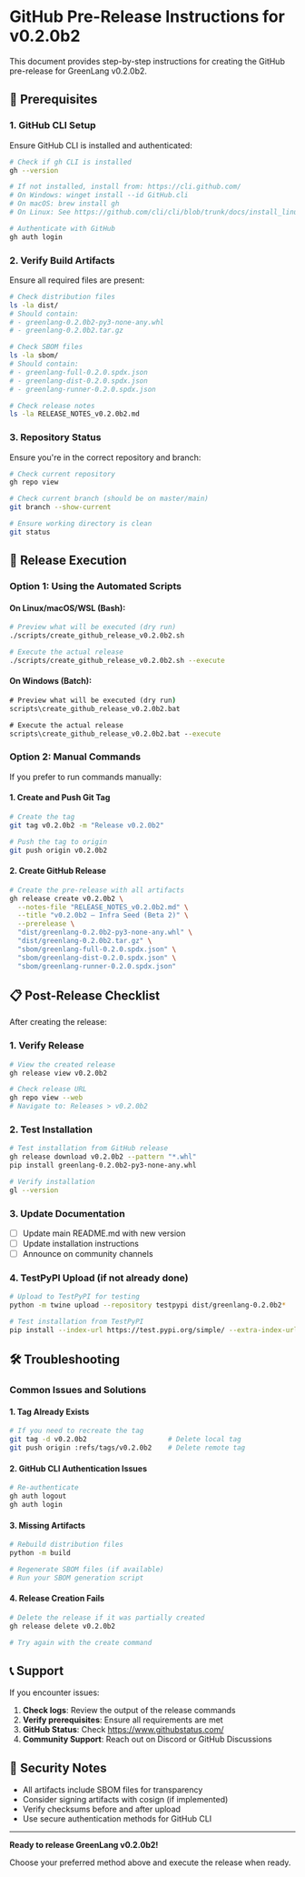 # GitHub Pre-Release Instructions for v0.2.0b2

This document provides step-by-step instructions for creating the GitHub pre-release for GreenLang v0.2.0b2.

## 🔧 Prerequisites

### 1. GitHub CLI Setup
Ensure GitHub CLI is installed and authenticated:

```bash
# Check if gh CLI is installed
gh --version

# If not installed, install from: https://cli.github.com/
# On Windows: winget install --id GitHub.cli
# On macOS: brew install gh
# On Linux: See https://github.com/cli/cli/blob/trunk/docs/install_linux.md

# Authenticate with GitHub
gh auth login
```

### 2. Verify Build Artifacts
Ensure all required files are present:

```bash
# Check distribution files
ls -la dist/
# Should contain:
# - greenlang-0.2.0b2-py3-none-any.whl
# - greenlang-0.2.0b2.tar.gz

# Check SBOM files
ls -la sbom/
# Should contain:
# - greenlang-full-0.2.0.spdx.json
# - greenlang-dist-0.2.0.spdx.json
# - greenlang-runner-0.2.0.spdx.json

# Check release notes
ls -la RELEASE_NOTES_v0.2.0b2.md
```

### 3. Repository Status
Ensure you're in the correct repository and branch:

```bash
# Check current repository
gh repo view

# Check current branch (should be on master/main)
git branch --show-current

# Ensure working directory is clean
git status
```

## 🚀 Release Execution

### Option 1: Using the Automated Scripts

#### On Linux/macOS/WSL (Bash):
```bash
# Preview what will be executed (dry run)
./scripts/create_github_release_v0.2.0b2.sh

# Execute the actual release
./scripts/create_github_release_v0.2.0b2.sh --execute
```

#### On Windows (Batch):
```cmd
# Preview what will be executed (dry run)
scripts\create_github_release_v0.2.0b2.bat

# Execute the actual release
scripts\create_github_release_v0.2.0b2.bat --execute
```

### Option 2: Manual Commands

If you prefer to run commands manually:

#### 1. Create and Push Git Tag
```bash
# Create the tag
git tag v0.2.0b2 -m "Release v0.2.0b2"

# Push the tag to origin
git push origin v0.2.0b2
```

#### 2. Create GitHub Release
```bash
# Create the pre-release with all artifacts
gh release create v0.2.0b2 \
  --notes-file "RELEASE_NOTES_v0.2.0b2.md" \
  --title "v0.2.0b2 – Infra Seed (Beta 2)" \
  --prerelease \
  "dist/greenlang-0.2.0b2-py3-none-any.whl" \
  "dist/greenlang-0.2.0b2.tar.gz" \
  "sbom/greenlang-full-0.2.0.spdx.json" \
  "sbom/greenlang-dist-0.2.0.spdx.json" \
  "sbom/greenlang-runner-0.2.0.spdx.json"
```

## 📋 Post-Release Checklist

After creating the release:

### 1. Verify Release
```bash
# View the created release
gh release view v0.2.0b2

# Check release URL
gh repo view --web
# Navigate to: Releases > v0.2.0b2
```

### 2. Test Installation
```bash
# Test installation from GitHub release
gh release download v0.2.0b2 --pattern "*.whl"
pip install greenlang-0.2.0b2-py3-none-any.whl

# Verify installation
gl --version
```

### 3. Update Documentation
- [ ] Update main README.md with new version
- [ ] Update installation instructions
- [ ] Announce on community channels

### 4. TestPyPI Upload (if not already done)
```bash
# Upload to TestPyPI for testing
python -m twine upload --repository testpypi dist/greenlang-0.2.0b2*

# Test installation from TestPyPI
pip install --index-url https://test.pypi.org/simple/ --extra-index-url https://pypi.org/simple/ greenlang==0.2.0b2
```

## 🛠️ Troubleshooting

### Common Issues and Solutions

#### 1. Tag Already Exists
```bash
# If you need to recreate the tag
git tag -d v0.2.0b2                    # Delete local tag
git push origin :refs/tags/v0.2.0b2    # Delete remote tag
```

#### 2. GitHub CLI Authentication Issues
```bash
# Re-authenticate
gh auth logout
gh auth login
```

#### 3. Missing Artifacts
```bash
# Rebuild distribution files
python -m build

# Regenerate SBOM files (if available)
# Run your SBOM generation script
```

#### 4. Release Creation Fails
```bash
# Delete the release if it was partially created
gh release delete v0.2.0b2

# Try again with the create command
```

## 📞 Support

If you encounter issues:

1. **Check logs**: Review the output of the release commands
2. **Verify prerequisites**: Ensure all requirements are met
3. **GitHub Status**: Check https://www.githubstatus.com/
4. **Community Support**: Reach out on Discord or GitHub Discussions

## 🔐 Security Notes

- All artifacts include SBOM files for transparency
- Consider signing artifacts with cosign (if implemented)
- Verify checksums before and after upload
- Use secure authentication methods for GitHub CLI

---

**Ready to release GreenLang v0.2.0b2!**

Choose your preferred method above and execute the release when ready.